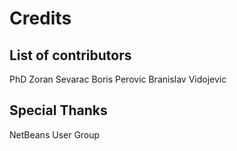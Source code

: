 
# Credits


## List of contributors
PhD Zoran Sevarac
Boris Perovic
Branislav Vidojevic

## Special Thanks
NetBeans User Group





